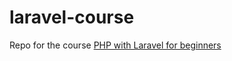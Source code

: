 # laravel-course
Repo for the course [PHP with Laravel for beginners](https://www.udemy.com/share/101WCuBUIbdl1WRXg=/)
